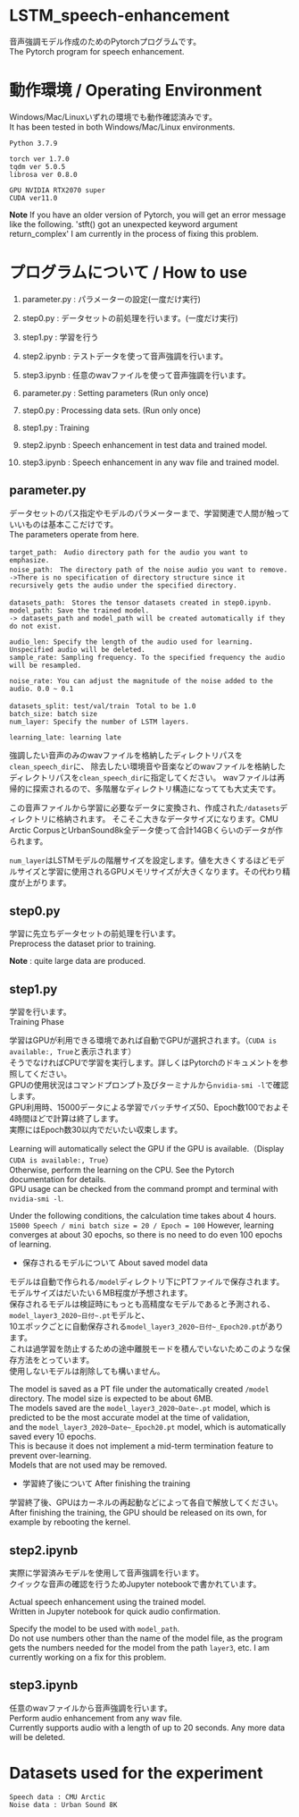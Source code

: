 # LSTM_speech-enhancement

音声強調モデル作成のためのPytorchプログラムです。<br>
The Pytorch program for speech enhancement.

# 動作環境 / Operating Environment
Windows/Mac/Linuxいずれの環境でも動作確認済みです。<br>
It has been tested in both Windows/Mac/Linux environments.

```
Python 3.7.9

torch ver 1.7.0
tqdm ver 5.0.5
librosa ver 0.8.0

GPU NVIDIA RTX2070 super
CUDA ver11.0
```
**Note** If you have an older version of Pytorch, you will get an error message like the following.
'stft() got an unexpected keyword argument return_complex'
I am currently in the process of fixing this problem.

# プログラムについて / How to use

1. parameter.py : パラメーターの設定(一度だけ実行)
1. step0.py : データセットの前処理を行います。(一度だけ実行)
1. step1.py : 学習を行う
1. step2.ipynb : テストデータを使って音声強調を行います。
1. step3.ipynb : 任意のwavファイルを使って音声強調を行います。

1. parameter.py : Setting parameters (Run only once)
1. step0.py : Processing data sets. (Run only once)
1. step1.py : Training
1. step2.ipynb : Speech enhancement in test data and trained model.
1. step3.ipynb : Speech enhancement in any wav file and trained model.

## parameter.py

データセットのパス指定やモデルのパラメーターまで、学習関連で人間が触っていいものは基本ここだけです。<br>
The parameters operate from here.

```
target_path:　Audio directory path for the audio you want to emphasize.
noise_path:　The directory path of the noise audio you want to remove.
->There is no specification of directory structure since it recursively gets the audio under the specified directory.

datasets_path:　Stores the tensor datasets created in step0.ipynb.
model_path: Save the trained model.
-> datasets_path and model_path will be created automatically if they do not exist.

audio_len: Specify the length of the audio used for learning. Unspecified audio will be deleted.
sample_rate: Sampling frequency. To the specified frequency the audio will be resampled.

noise_rate: You can adjust the magnitude of the noise added to the audio. 0.0 ~ 0.1

datasets_split: test/val/train　Total to be 1.0
batch_size: batch size
num_layer: Specify the number of LSTM layers.

learning_late: learning late

```

強調したい音声のみのwavファイルを格納したディレクトリパスを`clean_speech_dir`に、
除去したい環境音や音楽などのwavファイルを格納したディレクトリパスを`clean_speech_dir`に指定してください。
wavファイルは再帰的に探索されるので、多階層なディレクトリ構造になってても大丈夫です。

この音声ファイルから学習に必要なデータに変換され、作成された`/datasets`ディレクトリに格納されます。
そこそこ大きなデータサイズになります。CMU Arctic CorpusとUrbanSound8k全データ使って合計14GBくらいのデータが作られます。

`num_layer`はLSTMモデルの階層サイズを設定します。値を大きくするほどモデルサイズと学習に使用されるGPUメモリサイズが大きくなります。その代わり精度が上がります。


## step0.py
学習に先立ちデータセットの前処理を行います。<br>
Preprocess the dataset prior to training.

**Note** : quite large data are produced.

## step1.py
学習を行います。<br>
Training Phase

学習はGPUが利用できる環境であれば自動でGPUが選択されます。（`CUDA is available:, True`と表示されます）<br>
そうでなければCPUで学習を実行します。詳しくはPytorchのドキュメントを参照してください。<br>
GPUの使用状況はコマンドプロンプト及びターミナルから`nvidia-smi -l`で確認します。<br>
GPU利用時、15000データによる学習でバッチサイズ50、Epoch数100でおよそ4時間ほどで計算は終了します。<br>
実際にはEpoch数30以内でだいたい収束します。<br>

Learning will automatically select the GPU if the GPU is available.（Display `CUDA is available:, True`）<br>
Otherwise, perform the learning on the CPU. See the Pytorch documentation for details.<br>
GPU usage can be checked from the command prompt and terminal with `nvidia-smi -l`.<br>

Under the following conditions, the calculation time takes about 4 hours.
`15000 Speech / mini batch size = 20 / Epoch = 100`
However, learning converges at about 30 epochs, so there is no need to do even 100 epochs of learning.

- 保存されるモデルについて About saved model data

モデルは自動で作られる`/model`ディレクトリ下にPTファイルで保存されます。モデルサイズはだいたい６MB程度が予想されます。<br>
保存されるモデルは検証時にもっとも高精度なモデルであると予測される、`model_layer3_2020~日付~.pt`モデルと、<br>
10エポックごとに自動保存される`model_layer3_2020~日付~_Epoch20.pt`があります。<br>
これは過学習を防止するための途中離脱モードを積んでいないためこのような保存方法をとっています。<br>
使用しないモデルは削除しても構いません。<br>

The model is saved as a PT file under the automatically created `/model` directory. The model size is expected to be about 6MB.<br>
The models saved are the `model_layer3_2020~Date~.pt` model, which is predicted to be the most accurate model at the time of validation, <br>
and the `model_layer3_2020~Date~_Epoch20.pt` model, which is automatically saved every 10 epochs.<br>
This is because it does not implement a mid-term termination feature to prevent over-learning.<br>
Models that are not used may be removed.

- 学習終了後について After finishing the training

学習終了後、GPUはカーネルの再起動などによって各自で解放してください。<br>
After finishing the training, the GPU should be released on its own, for example by rebooting the kernel.

## step2.ipynb
実際に学習済みモデルを使用して音声強調を行います。<br>
クイックな音声の確認を行うためJupyter notebookで書かれています。

Actual speech enhancement using the trained model.<br>
Written in Jupyter notebook for quick audio confirmation.

Specify the model to be used with `model_path`.<br>
Do not use numbers other than the name of the model file, 
as the program gets the numbers needed for the model from the path `layer3`, etc. 
I am currently working on a fix for this problem.

## step3.ipynb
任意のwavファイルから音声強調を行います。<br>
Perform audio enhancement from any wav file.<br>
Currently supports audio with a length of up to 20 seconds. Any more data will be deleted.

# Datasets used for the experiment
```
Speech data : CMU Arctic
Noise data : Urban Sound 8K
```
